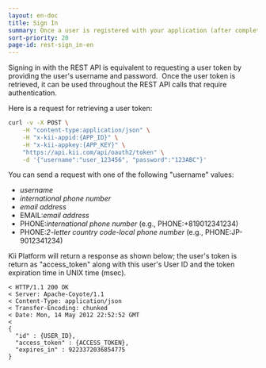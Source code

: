 ```yaml
---
layout: en-doc
title: Sign In
summary: Once a user is registered with your application (after completing the user verification process when required), the user can sign in with their username, phone number, or email address.
sort-priority: 20
page-id: rest-sign_in-en
---
```

Signing in with the REST API is equivalent to requesting a user token by providing the user's username and password. &nbsp;Once the user token is retrieved, it can be used throughout the REST API calls that require authentication.

Here is a request for retrieving a user token:

```sh
curl -v -X POST \
    -H "content-type:application/json" \
    -H "x-kii-appid:{APP_ID}" \
    -H "x-kii-appkey:{APP_KEY}" \
    "https://api.kii.com/api/oauth2/token" \
    -d '{"username":"user_123456", "password":"123ABC"}'
```

You can send a request with one of the following "username" values:

* _username_
* _international phone number_
* _email address_
* EMAIL:_email address_
* PHONE:_international phone number_ (e.g., PHONE:+819012341234)
* PHONE:_2-letter country code-local phone number_ (e.g., PHONE:JP-9012341234)

Kii Platform will return a response as shown below; the user's token is return as "access\_token" along with this user's User ID and the token expiration time in UNIX time (msec).

```
< HTTP/1.1 200 OK
< Server: Apache-Coyote/1.1
< Content-Type: application/json
< Transfer-Encoding: chunked
< Date: Mon, 14 May 2012 22:52:52 GMT
<
{
  "id" : {USER_ID},
  "access_token" : {ACCESS_TOKEN},
  "expires_in" : 9223372036854775
}
```
